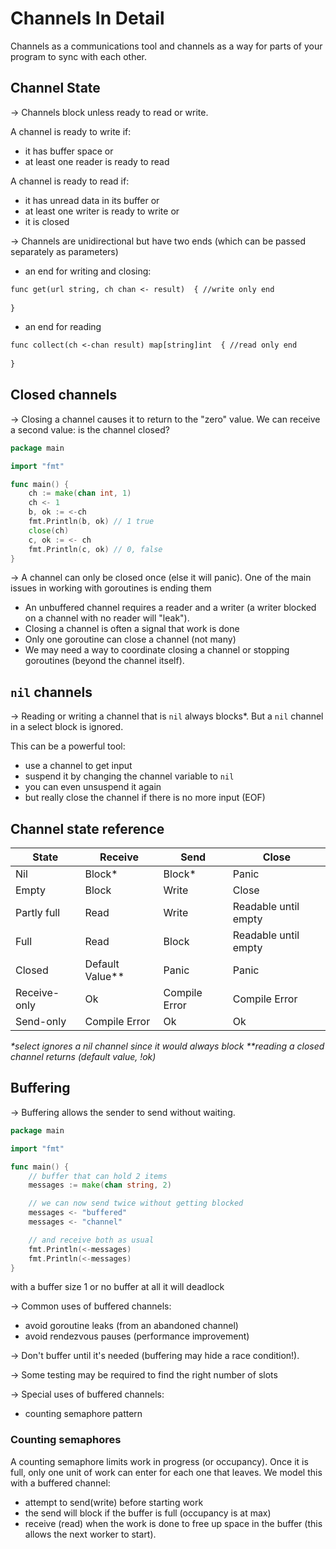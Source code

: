 # Channels In Detail

Channels as a communications tool and channels as a way for parts of your program
to sync with each other.

## Channel State

→ Channels block unless ready to read or write.

A channel is ready to write if:
- it has buffer space or
- at least one reader is ready to read

A channel is ready to read if:
- it has unread data in its buffer or
- at least one writer is ready to write or
- it is closed

→ Channels are unidirectional but have two ends (which can be passed separately as parameters)

- an end for writing and closing:
```txt
func get(url string, ch chan <- result)  { //write only end
    
}
```
- an end for reading
```txt
func collect(ch <-chan result) map[string]int  { //read only end
    
}
```

## Closed channels

→ Closing a channel causes it to return to the "zero" value.
We can receive a second value: is the channel closed?

```go
package main

import "fmt"

func main() {
	ch := make(chan int, 1)
	ch <- 1
	b, ok := <-ch
	fmt.Println(b, ok) // 1 true
	close(ch)
	c, ok := <- ch
	fmt.Println(c, ok) // 0, false
}
```

→ A channel can only be closed once (else it will panic).
One of the main issues in working with goroutines is ending them

- An unbuffered channel requires a reader and a writer (a writer blocked on a channel with no reader will "leak").
- Closing a channel is often a signal that work is done
- Only one goroutine can close a channel (not many)
- We may need a way to coordinate closing a channel or stopping goroutines (beyond the channel itself).

## `nil` channels

→ Reading or writing a channel that is `nil` always blocks*. But a `nil` channel in a select block is ignored. 

This can be a powerful tool:
- use a channel to get input
- suspend it by changing the channel variable to `nil`
- you can even unsuspend it again
- but really close the channel if there is no more input (EOF)

## Channel state reference

| State        | Receive         | Send          | Close                |
|--------------|-----------------|---------------|----------------------|
| Nil          | Block*          | Block*        | Panic                |
| Empty        | Block           | Write         | Close                |
| Partly full  | Read            | Write         | Readable until empty |
| Full         | Read            | Block         | Readable until empty |
| Closed       | Default Value** | Panic         | Panic                |
| Receive-only | Ok              | Compile Error | Compile Error        |
| Send-only    | Compile Error   | Ok            | Ok                   |

_*select ignores a nil channel since it would always block_
_**reading a closed channel returns (default value, !ok)_

## Buffering

→ Buffering allows the sender to send without waiting.

```go
package main

import "fmt"

func main() {
	// buffer that can hold 2 items
	messages := make(chan string, 2)

	// we can now send twice without getting blocked
	messages <- "buffered"
	messages <- "channel"

	// and receive both as usual
	fmt.Println(<-messages)
	fmt.Println(<-messages)
}
```
with a buffer size 1 or no buffer at all it will deadlock

→ Common uses of buffered channels:
- avoid goroutine leaks (from an abandoned channel)
- avoid rendezvous pauses (performance improvement)

→ Don't buffer until it's needed (buffering may hide a race condition!).

→ Some testing may be required to find the right number of slots

→ Special uses of buffered channels:
- counting semaphore pattern

### Counting semaphores
A counting semaphore limits work in progress (or occupancy). Once it is full,
only one unit of work can enter for each one that leaves. We model this with a 
buffered channel:

- attempt to send(write) before starting work
- the send will block if the buffer is full (occupancy is at max)
- receive (read) when the work is done to free up space in the buffer (this allows the next worker to start).